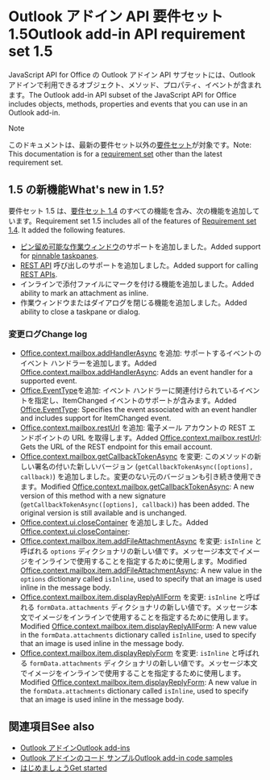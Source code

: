 # <a name="outlook-add-in-api-requirement-set-15"></a><span data-ttu-id="d795a-101">Outlook アドイン API 要件セット 1.5</span><span class="sxs-lookup"><span data-stu-id="d795a-101">Outlook add-in API requirement set 1.5</span></span>

<span data-ttu-id="d795a-102">JavaScript API for Office の Outlook アドイン API サブセットには、Outlook アドインで利用できるオブジェクト、メソッド、プロパティ、イベントが含まれます。</span><span class="sxs-lookup"><span data-stu-id="d795a-102">The Outlook add-in API subset of the JavaScript API for Office includes objects, methods, properties and events that you can use in an Outlook add-in.</span></span>

> [!NOTE]
> <span data-ttu-id="d795a-103">このドキュメントは、最新の要件セット以外の[要件セット](/office/dev/add-ins/reference/requirement-sets/outlook-api-requirement-sets)が対象です。</span><span class="sxs-lookup"><span data-stu-id="d795a-103">Note: This documentation is for a [requirement set](/office/dev/add-ins/reference/requirement-sets/outlook-api-requirement-sets) other than the latest requirement set.</span></span>

## <a name="whats-new-in-15"></a><span data-ttu-id="d795a-104">1.5 の新機能</span><span class="sxs-lookup"><span data-stu-id="d795a-104">What's new in 1.5?</span></span>

<span data-ttu-id="d795a-p101">要件セット 1.5 は、[要件セット 1.4](../requirement-set-1.4/outlook-requirement-set-1.4.md) のすべての機能を含み、次の機能を追加しています。</span><span class="sxs-lookup"><span data-stu-id="d795a-p101">Requirement set 1.5 includes all of the features of [Requirement set 1.4](../requirement-set-1.4/outlook-requirement-set-1.4.md). It added the following features.</span></span>

- <span data-ttu-id="d795a-107">[ピン留め可能な作業ウィンドウ](https://docs.microsoft.com/outlook/add-ins/pinnable-taskpane)のサポートを追加しました。</span><span class="sxs-lookup"><span data-stu-id="d795a-107">Added support for [pinnable taskpanes](https://docs.microsoft.com/outlook/add-ins/pinnable-taskpane).</span></span>
- <span data-ttu-id="d795a-108">[REST API](https://docs.microsoft.com/outlook/add-ins/use-rest-api) 呼び出しのサポートを追加しました。</span><span class="sxs-lookup"><span data-stu-id="d795a-108">Added support for calling [REST APIs](https://docs.microsoft.com/outlook/add-ins/use-rest-api).</span></span>
- <span data-ttu-id="d795a-109">インラインで添付ファイルにマークを付ける機能を追加しました。</span><span class="sxs-lookup"><span data-stu-id="d795a-109">Added ability to mark an attachment as inline.</span></span>
- <span data-ttu-id="d795a-110">作業ウィンドウまたはダイアログを閉じる機能を追加しました。</span><span class="sxs-lookup"><span data-stu-id="d795a-110">Added ability to close a taskpane or dialog.</span></span>

### <a name="change-log"></a><span data-ttu-id="d795a-111">変更ログ</span><span class="sxs-lookup"><span data-stu-id="d795a-111">Change log</span></span>

- <span data-ttu-id="d795a-112">[Office.context.mailbox.addHandlerAsync](office.context.mailbox.md#addhandlerasynceventtype-handler-options-callback) を追加: サポートするイベントのイベント ハンドラーを追加します。</span><span class="sxs-lookup"><span data-stu-id="d795a-112">Added [Office.context.mailbox.addHandlerAsync](office.context.mailbox.md#addhandlerasynceventtype-handler-options-callback): Adds an event handler for a supported event.</span></span>
- <span data-ttu-id="d795a-113"> [Office.EventType](office.md#eventtype-string)を追加: イベント ハンドラーに関連付けられているイベントを指定し、ItemChanged イベントのサポートが含みます。</span><span class="sxs-lookup"><span data-stu-id="d795a-113">Added [Office.EventType](office.md#eventtype-string): Specifies the event associated with an event handler and includes support for ItemChanged event.</span></span>
- <span data-ttu-id="d795a-114">[Office.context.mailbox.restUrl](office.context.mailbox.md#resturl-string) を追加: 電子メール アカウントの REST エンドポイントの URL を取得します。</span><span class="sxs-lookup"><span data-stu-id="d795a-114">Added [Office.context.mailbox.restUrl](office.context.mailbox.md#resturl-string): Gets the URL of the REST endpoint for this email account.</span></span>
- <span data-ttu-id="d795a-p102">[Office.context.mailbox.getCallbackTokenAsync](office.context.mailbox.md#getcallbacktokenasyncoptions-callback) を変更: このメソッドの新しい署名の付いた新しいバージョン (`getCallbackTokenAsync([options], callback)`) を追加しました。変更のない元のバージョンも引き続き使用できます。</span><span class="sxs-lookup"><span data-stu-id="d795a-p102">Modified [Office.context.mailbox.getCallbackTokenAsync](office.context.mailbox.md#getcallbacktokenasyncoptions-callback): A new version of this method with a new signature (`getCallbackTokenAsync([options], callback)`) has been added. The original version is still available and is unchanged.</span></span>
- <span data-ttu-id="d795a-117">[Office.context.ui.closeContainer](/javascript/api/office/office.ui#closecontainer--) を追加しました。</span><span class="sxs-lookup"><span data-stu-id="d795a-117">Added [Office.context.ui.closeContainer](/javascript/api/office/office.ui#closecontainer--):</span></span>
- <span data-ttu-id="d795a-118">[Office.context.mailbox.item.addFileAttachmentAsync](office.context.mailbox.item.md#addfileattachmentasyncuri-attachmentname-options-callback) を変更: `isInline` と呼ばれる `options` ディクショナリの新しい値です。メッセージ本文でイメージをインラインで使用することを指定するために使用します。</span><span class="sxs-lookup"><span data-stu-id="d795a-118">Modified [Office.context.mailbox.item.addFileAttachmentAsync](office.context.mailbox.item.md#addfileattachmentasyncuri-attachmentname-options-callback): A new value in the `options` dictionary called `isInline`, used to specify that an image is used inline in the message body.</span></span>
- <span data-ttu-id="d795a-119">[Office.context.mailbox.item.displayReplyAllForm](office.context.mailbox.item.md#displayreplyallformformdata) を変更: `isInline` と呼ばれる `formData.attachments` ディクショナリの新しい値です。メッセージ本文でイメージをインラインで使用することを指定するために使用します。</span><span class="sxs-lookup"><span data-stu-id="d795a-119">Modified [Office.context.mailbox.item.displayReplyAllForm](office.context.mailbox.item.md#displayreplyallformformdata): A new value in the `formData.attachments` dictionary called `isInline`, used to specify that an image is used inline in the message body.</span></span>
- <span data-ttu-id="d795a-120">[Office.context.mailbox.item.displayReplyForm](office.context.mailbox.item.md#displayreplyformformdata)  を変更: `isInline` と呼ばれる `formData.attachments` ディクショナリの新しい値です。メッセージ本文でイメージをインラインで使用することを指定するために使用します。</span><span class="sxs-lookup"><span data-stu-id="d795a-120">Modified [Office.context.mailbox.item.displayReplyForm](office.context.mailbox.item.md#displayreplyformformdata): A new value in the `formData.attachments` dictionary called `isInline`, used to specify that an image is used inline in the message body.</span></span>

## <a name="see-also"></a><span data-ttu-id="d795a-121">関連項目</span><span class="sxs-lookup"><span data-stu-id="d795a-121">See also</span></span>

- [<span data-ttu-id="d795a-122">Outlook アドイン</span><span class="sxs-lookup"><span data-stu-id="d795a-122">Outlook add-ins</span></span>](https://docs.microsoft.com/outlook/add-ins/)
- [<span data-ttu-id="d795a-123">Outlook アドインのコード サンプル</span><span class="sxs-lookup"><span data-stu-id="d795a-123">Outlook add-in code samples</span></span>](https://developer.microsoft.com/outlook/gallery/?filterBy=Outlook,Samples,Add-ins)
- [<span data-ttu-id="d795a-124">はじめましょう</span><span class="sxs-lookup"><span data-stu-id="d795a-124">Get started</span></span>](https://docs.microsoft.com/outlook/add-ins/quick-start)